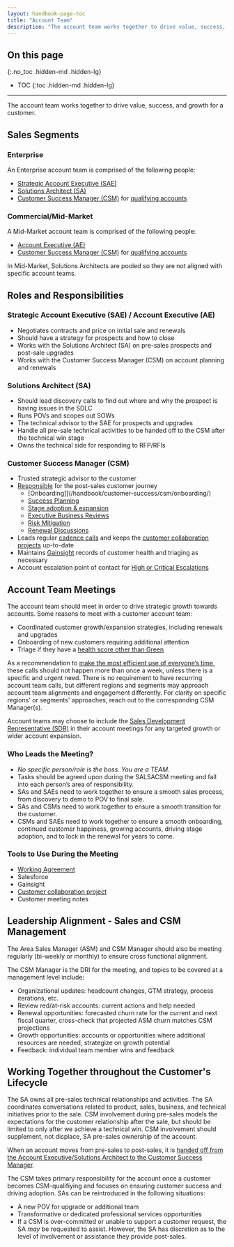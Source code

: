 ```yaml
---
layout: handbook-page-toc
title: "Account Team"
description: "The account team works together to drive value, success, and growth for a customer"
---
```


## On this page

{:.no_toc .hidden-md .hidden-lg}

- TOC
{:toc .hidden-md .hidden-lg}

- - -

The account team works together to drive value, success, and growth for a customer.

## Sales Segments

### Enterprise

An Enterprise account team is comprised of the following people:

- [Strategic Account Executive (SAE)](https://handbook.gitlab.com/job-families/sales/strategic-account-executive/)
- [Solutions Architect (SA)](https://handbook.gitlab.com/job-families/sales/solutions-architect/)
- [Customer Success Manager (CSM)](https://handbook.gitlab.com/job-families/sales/customer-success-management/) for [qualifying accounts](/handbook/customer-success/csm/services/#csm-alignment)


### Commercial/Mid-Market

A Mid-Market account team is comprised of the following people:

- [Account Executive (AE)](https://handbook.gitlab.com/job-families/sales/account-executive/)
- [Customer Success Manager (CSM)](https://handbook.gitlab.com/job-families/sales/customer-success-management/) for [qualifying accounts](/handbook/customer-success/csm/services/#csm-alignment)

In Mid-Market, Solutions Architects are pooled so they are not aligned with specific account teams.

## Roles and Responsibilities 

### Strategic Account Executive (SAE) / Account Executive (AE)
- Negotiates contracts and price on initial sale and renewals
- Should have a strategy for prospects and how to close
- Works with the Solutions Architect (SA) on pre-sales prospects and post-sale upgrades
- Works with the Customer Success Manager (CSM) on account planning and renewals

### Solutions Architect (SA)
- Should lead discovery calls to find out where and why the prospect is having issues in the SDLC
- Runs POVs and scopes out SOWs
- The technical advisor to the SAE for prospects and upgrades
- Handle all pre-sale technical activities to be handed off to the CSM after the technical win stage
- Owns the technical side for responding to RFP/RFIs

### Customer Success Manager (CSM)
- Trusted strategic advisor to the customer
- [Responsible](/handbook/customer-success/csm/#high-level-responsibilities-of-a-csm) for the post-sales customer journey
   - [Onboarding]](/handbook/customer-success/csm/onboarding/)
   - [Success Planning](/handbook/customer-success/csm/success-plans/) 
   - [Stage adoption & expansion](/handbook/customer-success/csm/stage-enablement-and-expansion/)
   - [Executive Business Reviews](/handbook/customer-success/csm/ebr/)
   - [Risk Mitigation](/handbook/customer-success/csm/risk-mitigation/)
   - [Renewal Discussions](/handbook/customer-success/csm/renewals/)
- Leads regular [cadence calls](/handbook/customer-success/csm/cadence-calls/) and keeps the [customer collaboration projects](/handbook/customer-success/csm/customer-collaboration-project/) up-to-date
- Maintains [Gainsight](https://about.gitlab.com/handbook/customer-success/csm/gainsight/) records of customer health and triaging as necessary
- Account escalation point of contact for [High or Critical Escalations](/handbook/customer-success/csm/escalations/)

## Account Team Meetings

The account team should meet in order to drive strategic growth towards accounts. Some reasons to meet with a customer account team:

- Coordinated customer growth/expansion strategies, including renewals and upgrades
- Onboarding of new customers requiring additional attention
- Triage if they have a [health score other than Green](/handbook/customer-success/csm/health-score-triage/#health-assessment-guidelines)

As a recommendation to [make the most efficient use of everyone’s time](/handbook/values/#be-respectful-of-others-time), these calls should not happen more than once a week, unless there is a specific and urgent need. There is no requirement to have recurring account team calls, but different regions and segments may approach account team alignments and engagement differently. For clarity on specific regions' or segments' approaches, reach out to the corresponding CSM Manager(s).

Account teams may choose to include the [Sales Development Representative (SDR)](https://handbook.gitlab.com/job-families/marketing/sales-development-representative/) in their account meetings for any targeted growth or wider account expansion.

### Who Leads the Meeting? 

- *No specific person/role is the boss. You are a TEAM.*
- Tasks should be agreed upon during the SALSACSM meeting and fall into each person’s area of responsibility.
- SAs and SAEs need to work together to ensure a smooth sales process, from discovery to demo to POV to final sale.
- SAs and CSMs need to work together to ensure a smooth transition for the customer.
- CSMs and SAEs need to work together to ensure a smooth onboarding, continued customer happiness, growing accounts, driving stage adoption, and to lock in the renewal for years to come.

### Tools to Use During the Meeting 

- [Working Agreement](/handbook/customer-success/solutions-architects/processes/#working-agreements) 
- Salesforce
- Gainsight
- [Customer collaboration project](/handbook/customer-success/csm/customer-collaboration-project/)
- Customer meeting notes

## Leadership Alignment - Sales and CSM Management

The Area Sales Manager (ASM) and CSM Manager should also be meeting regularly (bi-weekly or monthly) to ensure cross functional alignment. 

The CSM Manager is the DRI for the meeting, and topics to be covered at a management level include:
- Organizational updates: headcount changes, GTM strategy, process iterations, etc.
- Review red/at-risk accounts: current actions and help needed
- Renewal opportunities: forecasted churn rate for the current and next fiscal quarter, cross-check that projected ASM churn matches CSM projections 
- Growth opportunities: accounts or opportunities where additional resources are needed, strategize on growth potential
- Feedback: individual team member wins and feedback

## Working Together throughout the Customer's Lifecycle  

The SA owns all pre-sales technical relationships and activities. The SA coordinates conversations related to product, sales, business, and technical initiatives prior to the sale. CSM involvement during pre-sales models the expectations for the customer relationship after the sale, but should be limited to only after we achieve a technical win. CSM involvement should supplement, not displace, SA pre-sales ownership of the account.

When an account moves from pre-sales to post-sales, it is [handed off from the Account Executive/Solutions Architect to the Customer Success Manager](/handbook/customer-success/pre-sales-post-sales-transition/).

The CSM takes primary responsibility for the account once a customer becomes CSM-qualifiying and focuses on ensuring customer success and driving adoption. SAs can be reintroduced in the following situations:
- A new POV for upgrade or additional team
- Transformative or dedicated professional services opportunities
- If a CSM is over-committed or unable to support a customer request, the SA _may_ be requested to assist. However, the SA has discretion as to the level of involvement or assistance they provide post-sales.
